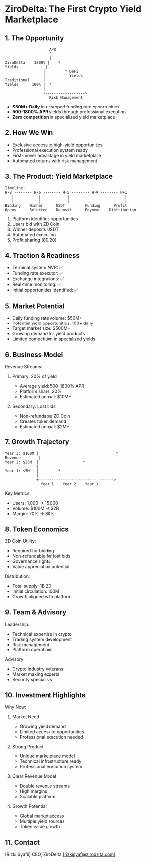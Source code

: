 # ZiroDelta: The First Crypto Yield Marketplace

## 1. The Opportunity
```
                    APR
                    ^
                    |
ZiroDelta    1800% |    *
Yields            |
                 |         * DeFi
                 |           Yields
Traditional      |
Yields      100% |  *
                 |
                 +------------------>
                    Risk Management
```

- **$50M+ Daily** in untapped funding rate opportunities
- **500-1800% APR** yields through professional execution
- **Zero competition** in specialized yield marketplace

## 2. How We Win
- Exclusive access to high-yield opportunities
- Professional execution system ready
- First-mover advantage in yield marketplace
- Automated returns with risk management

## 3. The Product: Yield Marketplace

```
Timeline:
H-8 -------- H-6 -------- H-5 -------- H-0 -------- H+1
   |           |            |            |            |
   |           |            |            |            |
Bidding    Winner      USDT         Funding      Profit
Opens      Selected    Deposit      Payment    Distribution
```

1. Platform identifies opportunities
2. Users bid with ZD Coin
3. Winner deposits USDT
4. Automated execution
5. Profit sharing (80/20)

## 4. Traction & Readiness
- Terminal system MVP: ✅
- Funding rate executor: ✅
- Exchange integrations: ✅
- Real-time monitoring: ✅
- Initial opportunities identified: ✅

## 5. Market Potential
- Daily funding rate volume: $50M+
- Potential yield opportunities: 100+ daily
- Target market size: $500M+
- Growing demand for yield products
- Limited competition in specialized yields

## 6. Business Model
Revenue Streams:
1. Primary: 20% of yield
   - Average yield: 500-1800% APR
   - Platform share: 20%
   - Estimated annual: $10M+

2. Secondary: Lost bids
   - Non-refundable ZD Coin
   - Creates token demand
   - Estimated annual: $2M+

## 7. Growth Trajectory

```
Year 3: $100M |                                   *
Revenue        |
Year 2: $25M  |                    *
              |
Year 1: $5M   |         *
              |
              +---------------------------------->
                Year 1    Year 2    Year 3
```

Key Metrics:
- Users: 1,000 → 15,000
- Volume: $100M → $2B
- Margin: 70% → 80%

## 8. Token Economics
ZD Coin Utility:
- Required for bidding
- Non-refundable for lost bids
- Governance rights
- Value appreciation potential

Distribution:
- Total supply: 1B ZD
- Initial circulation: 100M
- Growth aligned with platform

## 9. Team & Advisory
Leadership:
- Technical expertise in crypto
- Trading system development
- Risk management
- Platform operations

Advisory:
- Crypto industry veterans
- Market making experts
- Security specialists

## 10. Investment Highlights

Why Now:
1. Market Need
   - Growing yield demand
   - Limited access to opportunities
   - Professional execution needed

2. Strong Product
   - Unique marketplace model
   - Technical infrastructure ready
   - Professional execution system

3. Clear Revenue Model
   - Double revenue streams
   - High margins
   - Scalable platform

4. Growth Potential
   - Global market access
   - Multiple yield sources
   - Token value growth

## 11. Contact

[Rizki Syafii]
CEO, ZiroDelta
[rizkisyaf@zirodelta.com]